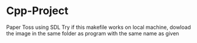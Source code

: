 # Cpp-Project
Paper Toss using SDL
Try if this makefile works on local machine, dowload the image in the same folder as program with the same name as given
